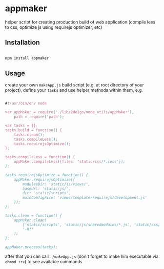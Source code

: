 # appmaker

helper script for creating production build of web application (compile less to
css, optimize js using requirejs optimizer, etc)

## Installation

```bash

npm install appmaker

```

## Usage

create your own `makeApp.js` build script (e.g. at root directory of your
project), define your `tasks` and use helper methods within them, e.g.

```js

#!/usr/bin/env node

var	appMaker = require('./lib/2do2go/node_utils/appMaker'),
	path = require('path');

var tasks = {};
tasks.build = function() {
	tasks.clean();
	tasks.compileLess();
	tasks.requirejsOptimize();
};

tasks.compileLess = function() {
	appMaker.compileLess({files: 'static/css/*.less'});
};

tasks.requirejsOptimize = function() {
	appMaker.requirejsOptimize({
		modulesDir: 'static/js/views/',
		baseUrl: 'static/js/',
		dir: 'static/scripts',
		mainConfigFile: 'views/template/requirejs/development.js'
	});
};

tasks.clean = function() {
	appMaker.clean(
		['static/scripts', 'static/js/sharedmodules/*.js', 'static/css/*.css'],
		'-Rf'
	);
};

appMaker.process(tasks);


```

after that you can call `./makeApp.js` (don't forget to make him executable via
`chmod +rx`) to see available commands
